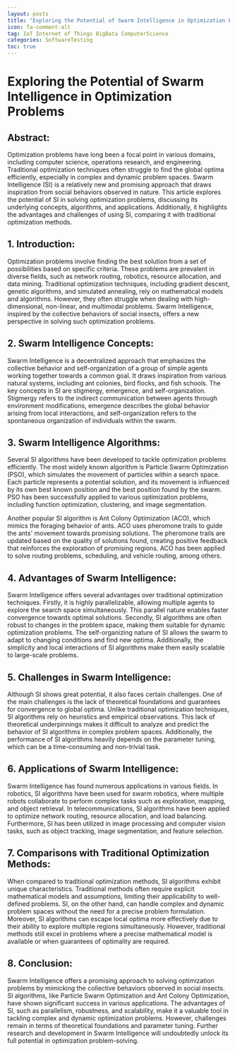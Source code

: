 ```yaml
---
layout: posts
title: "Exploring the Potential of Swarm Intelligence in Optimization Problems"
icon: fa-comment-alt
tag: IoT Internet of Things BigData ComputerScience
categories: SoftwareTesting
toc: true
---
```



# Exploring the Potential of Swarm Intelligence in Optimization Problems

## Abstract:
Optimization problems have long been a focal point in various domains, including computer science, operations research, and engineering. Traditional optimization techniques often struggle to find the global optima efficiently, especially in complex and dynamic problem spaces. Swarm Intelligence (SI) is a relatively new and promising approach that draws inspiration from social behaviors observed in nature. This article explores the potential of SI in solving optimization problems, discussing its underlying concepts, algorithms, and applications. Additionally, it highlights the advantages and challenges of using SI, comparing it with traditional optimization methods.

## 1. Introduction:
Optimization problems involve finding the best solution from a set of possibilities based on specific criteria. These problems are prevalent in diverse fields, such as network routing, robotics, resource allocation, and data mining. Traditional optimization techniques, including gradient descent, genetic algorithms, and simulated annealing, rely on mathematical models and algorithms. However, they often struggle when dealing with high-dimensional, non-linear, and multimodal problems. Swarm Intelligence, inspired by the collective behaviors of social insects, offers a new perspective in solving such optimization problems.

## 2. Swarm Intelligence Concepts:
Swarm Intelligence is a decentralized approach that emphasizes the collective behavior and self-organization of a group of simple agents working together towards a common goal. It draws inspiration from various natural systems, including ant colonies, bird flocks, and fish schools. The key concepts in SI are stigmergy, emergence, and self-organization. Stigmergy refers to the indirect communication between agents through environment modifications, emergence describes the global behavior arising from local interactions, and self-organization refers to the spontaneous organization of individuals within the swarm.

## 3. Swarm Intelligence Algorithms:
Several SI algorithms have been developed to tackle optimization problems efficiently. The most widely known algorithm is Particle Swarm Optimization (PSO), which simulates the movement of particles within a search space. Each particle represents a potential solution, and its movement is influenced by its own best known position and the best position found by the swarm. PSO has been successfully applied to various optimization problems, including function optimization, clustering, and image segmentation.

Another popular SI algorithm is Ant Colony Optimization (ACO), which mimics the foraging behavior of ants. ACO uses pheromone trails to guide the ants' movement towards promising solutions. The pheromone trails are updated based on the quality of solutions found, creating positive feedback that reinforces the exploration of promising regions. ACO has been applied to solve routing problems, scheduling, and vehicle routing, among others.

## 4. Advantages of Swarm Intelligence:
Swarm Intelligence offers several advantages over traditional optimization techniques. Firstly, it is highly parallelizable, allowing multiple agents to explore the search space simultaneously. This parallel nature enables faster convergence towards optimal solutions. Secondly, SI algorithms are often robust to changes in the problem space, making them suitable for dynamic optimization problems. The self-organizing nature of SI allows the swarm to adapt to changing conditions and find new optima. Additionally, the simplicity and local interactions of SI algorithms make them easily scalable to large-scale problems.

## 5. Challenges in Swarm Intelligence:
Although SI shows great potential, it also faces certain challenges. One of the main challenges is the lack of theoretical foundations and guarantees for convergence to global optima. Unlike traditional optimization techniques, SI algorithms rely on heuristics and empirical observations. This lack of theoretical underpinnings makes it difficult to analyze and predict the behavior of SI algorithms in complex problem spaces. Additionally, the performance of SI algorithms heavily depends on the parameter tuning, which can be a time-consuming and non-trivial task.

## 6. Applications of Swarm Intelligence:
Swarm Intelligence has found numerous applications in various fields. In robotics, SI algorithms have been used for swarm robotics, where multiple robots collaborate to perform complex tasks such as exploration, mapping, and object retrieval. In telecommunications, SI algorithms have been applied to optimize network routing, resource allocation, and load balancing. Furthermore, SI has been utilized in image processing and computer vision tasks, such as object tracking, image segmentation, and feature selection.

## 7. Comparisons with Traditional Optimization Methods:
When compared to traditional optimization methods, SI algorithms exhibit unique characteristics. Traditional methods often require explicit mathematical models and assumptions, limiting their applicability to well-defined problems. SI, on the other hand, can handle complex and dynamic problem spaces without the need for a precise problem formulation. Moreover, SI algorithms can escape local optima more effectively due to their ability to explore multiple regions simultaneously. However, traditional methods still excel in problems where a precise mathematical model is available or when guarantees of optimality are required.

## 8. Conclusion:
Swarm Intelligence offers a promising approach to solving optimization problems by mimicking the collective behaviors observed in social insects. SI algorithms, like Particle Swarm Optimization and Ant Colony Optimization, have shown significant success in various applications. The advantages of SI, such as parallelism, robustness, and scalability, make it a valuable tool in tackling complex and dynamic optimization problems. However, challenges remain in terms of theoretical foundations and parameter tuning. Further research and development in Swarm Intelligence will undoubtedly unlock its full potential in optimization problem-solving.